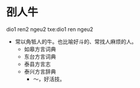 # 刟人牛
dio1 ren2 ngeu2
txe:dio1 ren ngeu2
+ 常以角牴人的牛。也比喻好斗的、常找人麻烦的人。
  * 如皋方言词典
  * 东台方言词典
  * 泰县方言志
  * 泰兴方言辞典
    - ～，好活技。
<!--
泰兴词典见“刁”字头
-->
